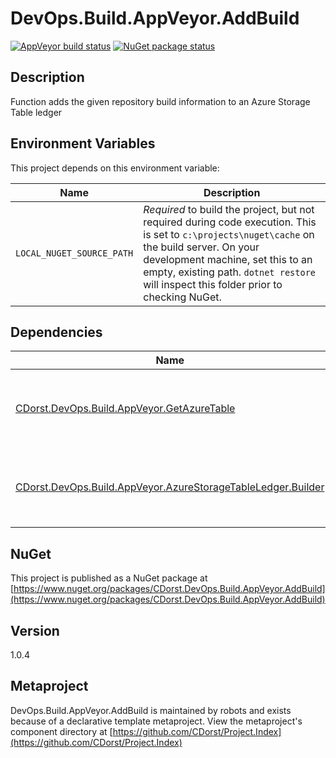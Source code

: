 # DevOps.Build.AppVeyor.AddBuild

[![AppVeyor build status](https://img.shields.io/appveyor/ci/cdorst/devops-build-appveyor-addbuild.svg?label=AppVeyor&style=for-the-badge)](https://ci.appveyor.com/project/cdorst/devops-build-appveyor-addbuild)
[![NuGet package status](https://img.shields.io/nuget/v/CDorst.DevOps.Build.AppVeyor.AddBuild.svg?label=NuGet&style=for-the-badge)](https://www.nuget.org/packages/CDorst.DevOps.Build.AppVeyor.AddBuild)

## Description

Function adds the given repository build information to an Azure Storage Table ledger

## Environment Variables

This project depends on this environment variable:

Name | Description
---- | -----------
`LOCAL_NUGET_SOURCE_PATH` | *Required* to build the project, but not required during code execution. This is set to `c:\projects\nuget\cache` on the build server. On your development machine, set this to an empty, existing path. `dotnet restore` will inspect this folder prior to checking NuGet.

## Dependencies

Name | Status
---- | ------
[CDorst.DevOps.Build.AppVeyor.GetAzureTable](https://github.com/CDorst/DevOps.Build.AppVeyor.GetAzureTable) | [![AppVeyor build status](https://img.shields.io/appveyor/ci/cdorst/devops-build-appveyor-getazuretable.svg?label=AppVeyor&style=flat-square)](https://ci.appveyor.com/project/cdorst/devops-build-appveyor-getazuretable) [![NuGet package status](https://img.shields.io/nuget/v/CDorst.DevOps.Build.AppVeyor.GetAzureTable.svg?label=NuGet&style=flat-square)](https://www.nuget.org/packages/CDorst.DevOps.Build.AppVeyor.GetAzureTable)
[CDorst.DevOps.Build.AppVeyor.AzureStorageTableLedger.Builder](https://github.com/CDorst/DevOps.Build.AppVeyor.AzureStorageTableLedger.Builder) | [![AppVeyor build status](https://img.shields.io/appveyor/ci/cdorst/devops-build-appveyor-azurestoragetableledger-buil.svg?label=AppVeyor&style=flat-square)](https://ci.appveyor.com/project/cdorst/devops-build-appveyor-azurestoragetableledger-buil) [![NuGet package status](https://img.shields.io/nuget/v/CDorst.DevOps.Build.AppVeyor.AzureStorageTableLedger.Builder.svg?label=NuGet&style=flat-square)](https://www.nuget.org/packages/CDorst.DevOps.Build.AppVeyor.AzureStorageTableLedger.Builder)

## NuGet

This project is published as a NuGet package at [https://www.nuget.org/packages/CDorst.DevOps.Build.AppVeyor.AddBuild](https://www.nuget.org/packages/CDorst.DevOps.Build.AppVeyor.AddBuild)

## Version

1.0.4

## Metaproject

DevOps.Build.AppVeyor.AddBuild is maintained by robots and exists because of a declarative template metaproject. View the metaproject's component directory at [https://github.com/CDorst/Project.Index](https://github.com/CDorst/Project.Index)

